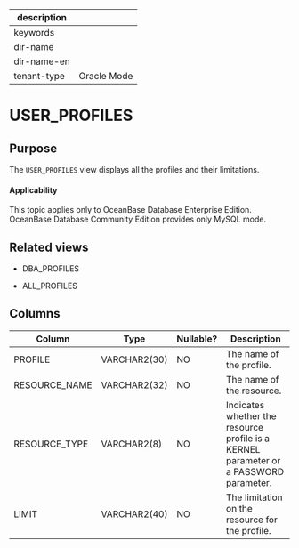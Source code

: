 | description ||
|---|---|
| keywords ||
| dir-name ||
| dir-name-en ||
| tenant-type | Oracle Mode |

USER_PROFILES
==================================

Purpose
-----------

The `USER_PROFILES` view displays all the profiles and their limitations.

<main id="notice" >
    <h4>Applicability</h4>
    <p>This topic applies only to OceanBase Database Enterprise Edition. OceanBase Database Community Edition provides only MySQL mode. </p>
  </main>

Related views
-------------

* DBA_PROFILES

* ALL_PROFILES

Columns
-------------

| **Column** | **Type** | **Nullable?** | **Description** |
|---------------|--------------|----------------|-----------------------------------|
| PROFILE | VARCHAR2(30) | NO | The name of the profile. |
| RESOURCE_NAME | VARCHAR2(32) | NO | The name of the resource. |
| RESOURCE_TYPE | VARCHAR2(8) | NO | Indicates whether the resource profile is a KERNEL parameter or a PASSWORD parameter. |
| LIMIT | VARCHAR2(40) | NO | The limitation on the resource for the profile. |
